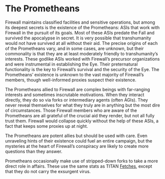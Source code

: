 # The Prometheans

Firewall maintains classified facilities and sensitive operations, but among its deepest secrets is the existence of the Prometheans: ASIs that work with Firewall in the pursuit of its goals. Most of these ASIs predate the Fall and survived the apocalypse in secret. It is very possible that transhumanity would not have survived at all without their aid. The precise origins of each of the Prometheans vary, and in some cases, are unknown, but their commonality is that they are at least moderately friendly to transhumanity’s interests. These godlike ASIs worked with Firewall’s precursor organizations and were instrumental in establishing the Eye. Their preternatural functionality is the key to Firewall’s survival and the security of the Eye. The Prometheans’ existence is unknown to the vast majority of Firewall’s members, though well-informed proxies suspect their existence.

The Prometheans allied to Firewall are complex beings with far-ranging interests and sometimes inscrutable motivations. When they interact directly, they do so via forks or intermediary agents (often AGIs). They never reveal themselves for what they truly are in anything but the most dire of circumstances. Those Firewall members who are aware of the Prometheans are all grateful of the crucial aid they render, but not all fully trust them. Firewall would collapse quickly without the help of these ASIs, a fact that keeps some proxies up at night.

The Prometheans are potent allies but should be used with care. Even unraveling hints of their existence could fuel an entire campaign, but the mysteries at the heart of Firewall’s conspiracy are likely to create more questions than they answer.

Prometheans occasionally make use of stripped-down forks to take a more direct role in affairs. These use the same stats as TITAN [Fetches](../18/22-titan-machines-and-minions.md#fetch), except that they do not carry the exsurgent virus.
